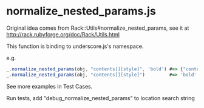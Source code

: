 normalize_nested_params.js
================================

Original idea comes from Rack::Utils#normalize_nested_params, see it at http://rack.rubyforge.org/doc/Rack/Utils.html

This function is binding to underscore.js's namespace.

e.g.
```javascript
_.normalize_nested_params(obj, "contents[][style]", 'bold') #=> {"contents":[{"style":"bold"}]}
_.normalize_nested_params(obj, "contents[][style]")         #=> 'bold'
```

See more examples in Test Cases.

Run tests, add "debug_normalize_nested_params" to location search string
